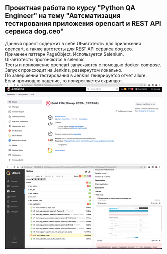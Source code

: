 ## Проектная работа по курсу "Python QA Engineer" на тему "Автоматизация тестирования приложения opencart и REST API сервиса dog.ceo"
Данный проект содержит в себе UI-автотесты для приложения opencart, а также автотесты для REST API сервиса dog.ceo.\
Применен паттерн PageObject. Используется Selenium.\
UI-автотесты прогоняются в selenoid.\
Тесты и приложение opencart запускаются с помощью docker-compose.\
Запуск происходит на Jenkins, развернутом локально.\
По завершении тестирования в Jenkins генерируется отчет allure.\
Если произошло падение, то прикрепляется скриншот.\
![img.png](src/jenkins_img_1.png)
![img_1.png](src/jenkins_img_2.png)
